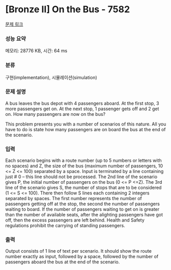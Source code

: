 # [Bronze II] On the Bus - 7582 

[문제 링크](https://www.acmicpc.net/problem/7582) 

### 성능 요약

메모리: 28776 KB, 시간: 64 ms

### 분류

구현(implementation), 시뮬레이션(simulation)

### 문제 설명

<p>A bus leaves the bus depot with 4 passengers aboard. At the first stop, 3 more passengers get on. At the next stop, 1 passenger gets off and 2 get on. How many passengers are now on the bus?</p>

<p>This problem presents you with a number of scenarios of this nature. All you have to do is state how many passengers are on board the bus at the end of the scenario.</p>

### 입력 

 <p>Each scenario begins with a route number (up to 5 numbers or letters with no spaces) and Z, the size of the bus (maximum number of passengers, 10 <= Z <= 100) separated by a space. Input is terminated by a line containing just # 0 – this line should not be processed. The 2nd line of the scenario gives P, the initial number of passengers on the bus (0 <= P <=Z). The 3rd line of the scenario gives S, the number of stops that are to be considered (1 <= S <= 100). There then follow S lines each containing 2 integers separated by spaces. The first number represents the number of passengers getting off at the stop, the second the number of passengers waiting to board. If the number of passengers waiting to get on is greater than the number of available seats, after the alighting passengers have got off, then the excess passengers are left behind. Health and Safety regulations prohibit the carrying of standing passengers. </p>

### 출력 

 <p>Output consists of 1 line of text per scenario. It should show the route number exactly as input, followed by a space, followed by the number of passengers aboard the bus at the end of the scenario. </p>

